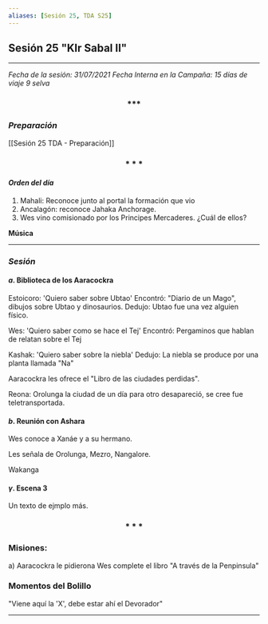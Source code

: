 ```yaml
---
aliases: [Sesión 25, TDA S25]
---
```


## Sesión 25 "KIr Sabal II"

---

_Fecha de la sesión: 31/07/2021_
_Fecha Interna en la Campaña: 15 días de viaje 9 selva_

<div align='center'>
   <h3> *** </h3>
</div>

### _Preparación_

[[Sesión 25 TDA - Preparación]]

<div align='center'>
   <h3> * * * </h3>
</div>

#### _Orden del día_

1. Mahali: Reconoce junto al portal la formación que vio
2. Ancalagón: reconoce Jahaka Anchorage.
3. Wes vino comisionado por los Principes Mercaderes. ¿Cuál de ellos?

**Música**


---

### _Sesión_

#### $a$. Biblioteca de los Aaracockra

Estoicoro:
'Quiero saber sobre Ubtao'
Encontró: "Diario de un Mago", dibujos sobre Ubtao y dinosaurios.
Dedujo: Ubtao fue una vez alguien físico.

Wes:
'Quiero saber como se hace el Tej'
Encontró: Pergaminos que hablan de relatan sobre el Tej

Kashak:
'Quiero saber sobre la niebla'
Dedujo: La niebla se produce por una planta llamada "Na"

Aaracockra les ofrece el "Libro de las ciudades perdidas". 

Reona: Orolunga la ciudad de un día para otro desapareció, se cree fue teletransportada.


#### $b$. Reunión con Ashara

Wes conoce a Xanáe y a su hermano.

Les señala de Orolunga, Mezro, Nangalore.

Wakanga 


#### $\gamma$. Escena 3

Un texto de ejmplo más.

<div align='center'>
   <h3> * * * </h3>
</div>

### Misiones:

a) Aaracockra le pidierona Wes complete el libro "A través de la Penpinsula"


### Momentos del Bolillo

"Viene aquí la 'X', debe estar ahí el Devorador"

---


